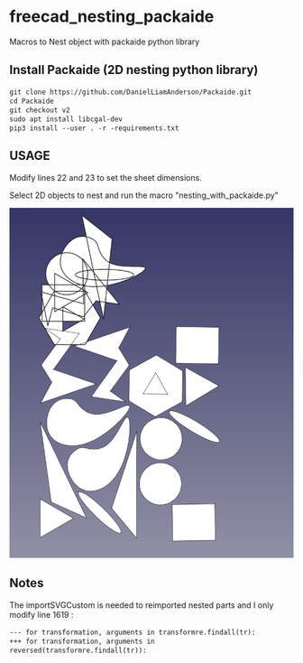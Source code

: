 # freecad_nesting_packaide
Macros to Nest object with packaide python library

## Install Packaide (2D nesting python library)

```
git clone https://github.com/DanielLiamAnderson/Packaide.git
cd Packaide
git checkout v2
sudo apt install libcgal-dev
pip3 install --user . -r -requirements.txt
```

## USAGE

Modify lines 22 and 23 to set the sheet dimensions.

Select 2D objects to nest and run the macro "nesting_with_packaide.py"

![result](https://github.com/j-wiedemann/freecad_nesting_packaide/blob/main/Capture%20d%E2%80%99%C3%A9cran%20du%202025-02-17%2022-45-39.png)

## Notes
The importSVGCustom is needed to reimported nested parts and I only modify line 1619 :

```
--- for transformation, arguments in transformre.findall(tr):
+++ for transformation, arguments in reversed(transformre.findall(tr)):
```


